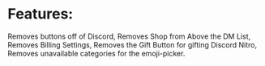 # Features:
Removes buttons off of Discord, 
Removes Shop from Above the DM List, 
Removes Billing Settings, 
Removes the Gift Button for gifting Discord Nitro,  
Removes unavailable categories for the emoji-picker.

